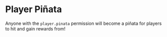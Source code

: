 # Player Piñata
Anyone with the `player.pinata` permission will become a piñata for players to hit and gain rewards from!